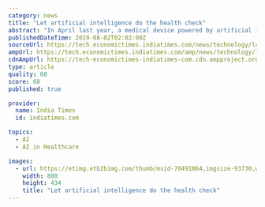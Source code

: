 ```yaml
---
category: news
title: "Let artificial intelligence do the health check"
abstract: "In April last year, a medical device powered by artificial intelligence (AI ... affordable cancer therapy and also develop costeffective models of care. This includes innovatively designed ..."
publishedDateTime: 2019-08-02T02:02:00Z
sourceUrl: https://tech.economictimes.indiatimes.com/news/technology/let-artificial-intelligence-do-the-health-check/70491064
ampUrl: https://tech.economictimes.indiatimes.com/amp/news/technology/let-artificial-intelligence-do-the-health-check/70491064
cdnAmpUrl: https://tech-economictimes-indiatimes-com.cdn.ampproject.org/c/s/tech.economictimes.indiatimes.com/amp/news/technology/let-artificial-intelligence-do-the-health-check/70491064
type: article
quality: 68
score: 68
published: true

provider:
  name: India Times
  id: indiatimes.com

topics:
  - AI
  - AI in Healthcare

images:
  - url: https://etimg.etb2bimg.com/thumb/msid-70491064,imgsize-93730,width-800,height-434,overlay-ettech/let-artificial-intelligence-do-the-health-check.jpg
    width: 800
    height: 434
    title: "Let artificial intelligence do the health check"
---
```

